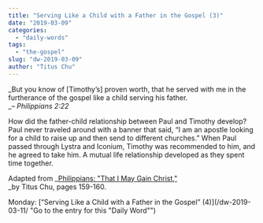 ```yaml
---
title: "Serving Like a Child with a Father in the Gospel (3)"
date: "2019-03-09"
categories: 
  - "daily-words"
tags: 
  - "the-gospel"
slug: "dw-2019-03-09"
author: "Titus Chu"
---
```


_But you know of \[Timothy’s\] proven worth, that he served with me in the furtherance of the gospel like a child serving his father.  
__– Philippians 2:22_

How did the father-child relationship between Paul and Timothy develop? Paul never traveled around with a banner that said, “I am an apostle looking for a child to raise up and then send to different churches.” When Paul passed through Lystra and Iconium, Timothy was recommended to him, and he agreed to take him. A mutual life relationship developed as they spent time together.

Adapted from _[Philippians: "That I May Gain Christ,"](/book-philippians/ "Go to the listing for this book")  
_by Titus Chu, pages 159-160.

Monday: [“Serving Like a Child with a Father in the Gospel” (4)](/dw-2019-03-11/ "Go to the entry for this "Daily Word"")
